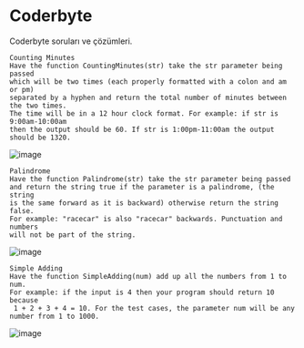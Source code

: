 # Coderbyte
Coderbyte soruları ve çözümleri.


```
Counting Minutes
Have the function CountingMinutes(str) take the str parameter being passed 
which will be two times (each properly formatted with a colon and am or pm) 
separated by a hyphen and return the total number of minutes between the two times. 
The time will be in a 12 hour clock format. For example: if str is 9:00am-10:00am 
then the output should be 60. If str is 1:00pm-11:00am the output should be 1320.
```

![image](https://user-images.githubusercontent.com/62007900/153828334-e1c5d1ff-7252-4c9b-8dae-3d0a8ecc6c1f.png)



```
Palindrome
Have the function Palindrome(str) take the str parameter being passed 
and return the string true if the parameter is a palindrome, (the string 
is the same forward as it is backward) otherwise return the string false. 
For example: "racecar" is also "racecar" backwards. Punctuation and numbers 
will not be part of the string.
```

![image](https://user-images.githubusercontent.com/62007900/153833795-37134424-8dcc-4851-81e0-4eeb78eac1cd.png)



```
Simple Adding
Have the function SimpleAdding(num) add up all the numbers from 1 to num.
For example: if the input is 4 then your program should return 10 because
 1 + 2 + 3 + 4 = 10. For the test cases, the parameter num will be any
number from 1 to 1000.
```
![image](https://github.com/smyy96/Coderbyte/assets/62007900/bde1281b-d3fe-49b1-948b-4d1859097239)
